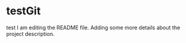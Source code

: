 # testGit
test
I am editing the README file.
Adding some more details about the project description.

